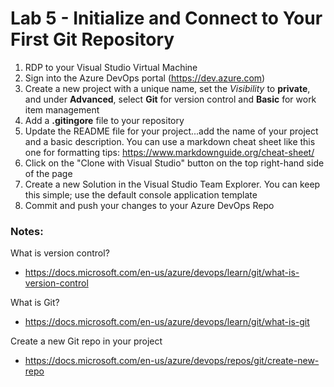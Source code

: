 # Lab 5 - Initialize and Connect to Your First Git Repository

1. RDP to your Visual Studio Virtual Machine
1. Sign into the Azure DevOps portal (https://dev.azure.com)
2. Create a new project with a unique name, set the *Visibility* to **private**, and under **Advanced**, select **Git** for version control and **Basic** for work item management
4. Add a **.gitingore** file to your repository
5. Update the README file for your project...add the name of your project and a basic description. You can use a markdown cheat sheet like this one for formatting tips: https://www.markdownguide.org/cheat-sheet/
6. Click on the "Clone with Visual Studio" button on the top right-hand side of the page
7. Create a new Solution in the Visual Studio Team Explorer. You can keep this simple; use the default console application template
8. Commit and push your changes to your Azure DevOps Repo

### Notes:

What is version control?
* https://docs.microsoft.com/en-us/azure/devops/learn/git/what-is-version-control

What is Git?
* https://docs.microsoft.com/en-us/azure/devops/learn/git/what-is-git

Create a new Git repo in your project
* https://docs.microsoft.com/en-us/azure/devops/repos/git/create-new-repo